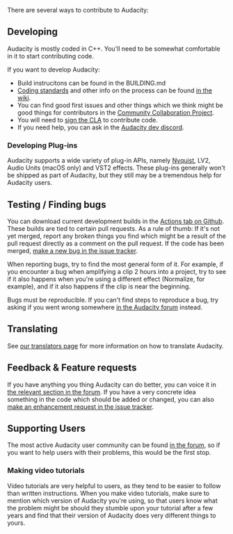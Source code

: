 There are several ways to contribute to Audacity: 

## Developing

Audacity is mostly coded in C++. You'll need to be somewhat comfortable in it to start contributing code. 

If you want to develop Audacity: 

* Build instrucitons can be found in the BUILDING.md
* [Coding standards](https://github.com/audacity/audacity/wiki/Coding-Standards) and other info on the process can be found [in the wiki](https://github.com/audacity/audacity/wiki). 
* You can find good first issues and other things which we think might be good things for contributors in the [Community Collaboration Project](https://github.com/audacity/audacity/projects/15).
* You will need to [sign the CLA](https://www.audacityteam.org/cla/) to contribute code.
* If you need help, you can ask in the [Audacity dev discord](https://discord.gg/N3XKxzTrq3).

### Developing Plug-ins

Audacity supports a wide variety of plug-in APIs, namely [Nyquist](https://manual.audacityteam.org/man/nyquist.html), LV2, Audio Units (macOS only) and VST2 effects. These plug-ins generally won't be shipped as part of Audacity, but they still may be a tremendous help for Audacity users.

## Testing / Finding bugs

You can download current development builds in the [Actions tab on Github](https://github.com/audacity/audacity/actions). These builds are tied to certain pull requests. As a rule of thumb: If it's not yet merged, report any broken things you find which might be a result of the pull request directly as a comment on the pull request. If the code has been merged, [make a new bug in the issue tracker](https://github.com/audacity/audacity/issues/new/choose).

When reporting bugs, try to find the most general form of it. For example, if you encounter a bug when amplifying a clip 2 hours into a project, try to see if it also happens when you're using a different effect (Normalize, for example), and if it also happens if the clip is near the beginning. 

Bugs must be reproducible. If you can't find steps to reproduce a bug, try asking if you went wrong somewhere [in the Audacity forum](https://forum.audacityteam.org/index.php) instead. 

## Translating

See [our translators page](https://www.audacityteam.org/community/translators/) for more information on how to translate Audacity. 

## Feedback & Feature requests

If you have anything you thing Audacity can do better, you can voice it in [the relevant section in the forum](https://forum.audacityteam.org/viewforum.php?f=25). If you have a very concrete idea something in the code which should be added or changed, you can also  [make an enhancement request in the issue tracker](https://github.com/audacity/audacity/issues/new/choose).

## Supporting Users

The most active Audacity user community can be found [in the forum](https://forum.audacityteam.org/index.php), so if you want to help users with their problems, this would be the first stop.

### Making video tutorials

Video tutorials are very helpful to users, as they tend to be easier to follow than written instructions. When you make video tutorials, make sure to mention which version of Audacity you're using, so that users know what the problem might be should they stumble upon your tutorial after a few years and find that their version of Audacity does very different things to yours.
